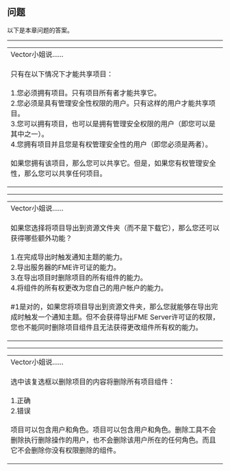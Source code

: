   <div id="readme" class="readme blob instapaper_body">
    <article class="markdown-body entry-content" itemprop="text"><h1><a id="user-content-questions" class="anchor" aria-hidden="true" href="./6.09.QuestionAnswers.md#questions"></a><font style="vertical-align: inherit;"><font style="vertical-align: inherit;">问题</font></font></h1>
<p><font style="vertical-align: inherit;"><font style="vertical-align: inherit;">以下是本章问题的答案。</font></font></p>
<hr>

<table>
<tbody><tr>
<td>
<i></i><font style="vertical-align: inherit;"><font style="vertical-align: inherit;">
Vector小姐说......
</font></font></td>
</tr>
<tr>
<td><font style="vertical-align: inherit;"><font style="vertical-align: inherit;">

只有在以下情况下才能共享项目：
 </font></font><br><br><font style="vertical-align: inherit;"><font style="vertical-align: inherit;">1.您必须拥有项目。</font><font style="vertical-align: inherit;">只有项目所有者才能共享它。
</font></font><br><font style="vertical-align: inherit;"><font style="vertical-align: inherit;">2.您必须是具有管理安全性权限的用户。</font><font style="vertical-align: inherit;">只有这样的用户才能共享项目。
</font></font><br><font style="vertical-align: inherit;"><font style="vertical-align: inherit;">3.您可以拥有项目，也可以是拥有管理安全权限的用户（即您可以是其中之一）。
</font></font><br><font style="vertical-align: inherit;"><font style="vertical-align: inherit;">4.您拥有项目并且您是有权管理安全性的用户（即您必须是两者）。
</font></font><br><br><font style="vertical-align: inherit;"><font style="vertical-align: inherit;">如果您拥有该项目，那么您可以共享它。</font><font style="vertical-align: inherit;">但是，如果您有权管理安全性，那么您可以共享任何项目。 
</font></font></td>
</tr>
</tbody></table>
<hr>

<table>
<tbody><tr>
<td>
<i></i><font style="vertical-align: inherit;"><font style="vertical-align: inherit;">
Vector小姐说......
</font></font></td>
</tr>
<tr>
<td><font style="vertical-align: inherit;"><font style="vertical-align: inherit;">

如果您选择将项目导出到资源文件夹（而不是下载它），那么您还可以获得哪些额外功能？
</font></font><br><br><font style="vertical-align: inherit;"><font style="vertical-align: inherit;">1.在完成导出时触发通知主题的能力。
</font></font><br><font style="vertical-align: inherit;"><font style="vertical-align: inherit;">2.导出服务器的FME许可证的能力。
</font></font><br><font style="vertical-align: inherit;"><font style="vertical-align: inherit;">3.在导出项目时删除项目的所有组件的能力。
</font></font><br><font style="vertical-align: inherit;"><font style="vertical-align: inherit;">4.将组件的所有权更改为您自己的用户帐户的能力。
</font></font><br><br><font style="vertical-align: inherit;"><font style="vertical-align: inherit;">#1是对的，如果您将项目导出到资源文件夹，那么您就能够在导出完成时触发一个通知主题。但不会获得导出FME Server许可证的权限，您也不能同时删除项目组件且无法获得更改组件所有权的能力。
</font></font></td>
</tr>
</tbody></table>
<hr>

<table>
<tbody><tr>
<td>
<i></i><font style="vertical-align: inherit;"><font style="vertical-align: inherit;">
Vector小姐说......
</font></font></td>
</tr>
<tr>
<td><font style="vertical-align: inherit;"><font style="vertical-align: inherit;">

选中该复选框以删除项目的内容将删除所有项目组件：
 </font></font><br><br><font style="vertical-align: inherit;"><font style="vertical-align: inherit;">1.正确
 </font></font><br><font style="vertical-align: inherit;"><font style="vertical-align: inherit;">2.错误
 </font></font><br><br><font style="vertical-align: inherit;"><font style="vertical-align: inherit;">项目可以包含用户和角色。</font><font style="vertical-align: inherit;">项目可以包含用户和角色。删除工具不会删除执行删除操作的用户，也不会删除该用户所在的任何角色。而且它不会删除你没有权限删除的组件。   
</font></font></td>
</tr>
</tbody></table>
</article>
  </div>
